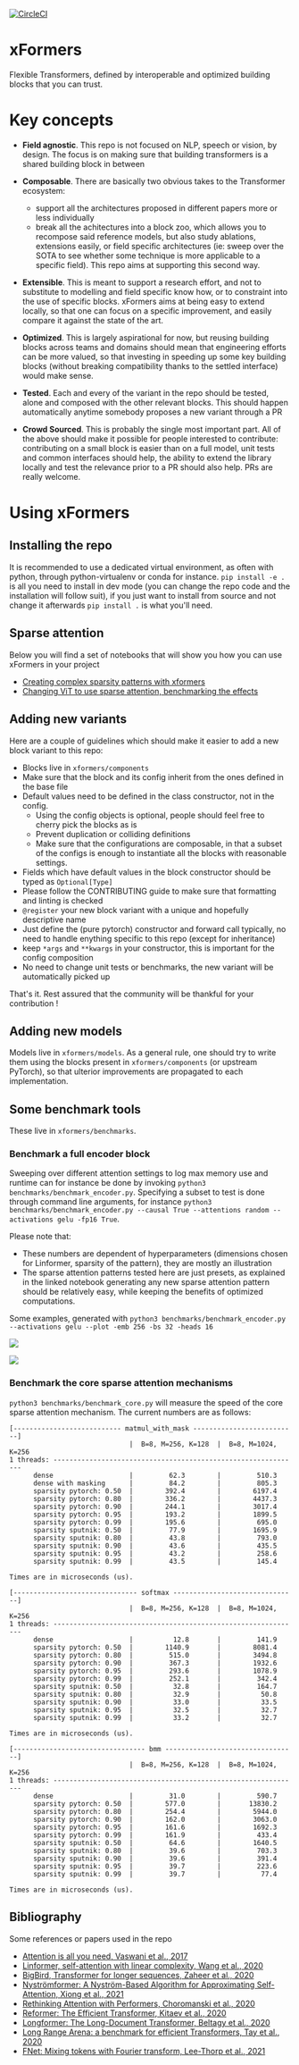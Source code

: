 [![CircleCI](https://circleci.com/gh/fairinternal/xformers.svg?style=shield)](https://app.circleci.com/pipelines/github/fairinternal/xformers/)

# xFormers
Flexible Transformers, defined by interoperable and optimized building blocks that you can trust.

# Key concepts
- **Field agnostic**. This repo is not focused on NLP, speech or vision, by design. The focus is on making sure that building transformers is a shared building block in between
- **Composable**. There are basically two obvious takes to the Transformer ecosystem:
  - support all the architectures proposed in different papers more or less individually
  - break all the achitectures into a block zoo, which allows you to recompose said reference models, but also study ablations, extensions easily, or field specific architectures (ie: sweep over the SOTA to see whether some technique is more applicable to a specific field).
    This repo aims at supporting this second way.

- **Extensible**. This is meant to support a research effort, and not to substitute to modelling and field specific know how, or to constraint into the use of specific blocks.
  xFormers aims at being easy to extend locally, so that one can focus on a specific improvement, and easily compare it against the state of the art.

- **Optimized**. This is largely aspirational for now, but reusing building blocks across teams and domains should mean that engineering efforts can be more valued, so that investing in speeding up some key building blocks (without breaking compatibility thanks to the settled interface) would make sense.

- **Tested**. Each and every of the variant in the repo should be tested, alone and composed with the other relevant blocks. This should happen automatically anytime somebody proposes a new variant through a PR

- **Crowd Sourced**. This is probably the single most important part. All of the above should make it possible for people interested to contribute: contributing on a small block is easier than on a full model, unit tests and common interfaces should help, the ability to extend the library locally and test the relevance prior to a PR should also help. PRs are really welcome.

# Using xFormers
## Installing the repo
It is recommended to use a dedicated virtual environment, as often with python, through python-virtualenv or conda for instance.
`pip install -e .` is all you need to install in dev mode (you can change the repo code and the installation will follow suit), if you just want to install from source and not change it afterwards `pip install .` is what you'll need.

## Sparse attention
Below you will find a set of notebooks that will show you how you can use xFormers in your project
- [Creating complex sparsity patterns with xformers](docs/source/2d_attention_patterns.ipynb)
- [Changing ViT to use sparse attention, benchmarking the effects](docs/source/vision_transformers.ipynb)


## Adding new variants
Here are a couple of guidelines which should make it easier to add a new block variant to this repo:
* Blocks live in `xformers/components`
* Make sure that the block and its config inherit from the ones defined in the base file
* Default values need to be defined in the class constructor, not in the config.
  * Using the config objects is optional, people should feel free to cherry pick the blocks as is
  * Prevent duplication or colliding definitions
  * Make sure that the configurations are composable, in that a subset of the configs is enough to instantiate all the blocks with reasonable settings.
* Fields which have default values in the block constructor should be typed as `Optional[Type]`
* Please follow the CONTRIBUTING guide to make sure that formatting and linting is checked
* `@register` your new block variant with a unique and hopefully descriptive name
* Just define the (pure pytorch) constructor and forward call typically, no need to handle enything specific to this repo (except for inheritance)
* keep `*args` and `**kwargs` in your constructor, this is important for the config composition
* No need to change unit tests or benchmarks, the new variant will be automatically picked up

That's it. Rest assured that the community will be thankful for your contribution !


## Adding new models
Models live in `xformers/models`. As a general rule, one should try to write them using the blocks present in `xformers/components` (or upstream PyTorch), so that ulterior improvements are propagated to each implementation.

## Some benchmark tools
These live in `xformers/benchmarks`.

### Benchmark a full encoder block
Sweeping over different attention settings to log max memory use and runtime can for instance be done by invoking
`python3 benchmarks/benchmark_encoder.py`. Specifying a subset to test is done through command line arguments, for instance `python3 benchmarks/benchmark_encoder.py --causal True --attentions random --activations gelu -fp16 True`.

Please note that:
- These numbers are dependent of hyperparameters (dimensions chosen for Linformer, sparsity of the pattern), they are mostly an illustration
- The sparse attention patterns tested here are just presets, as explained in the linked notebook generating any new sparse attention pattern should be relatively easy, while keeping the benefits of optimized computations.

Some examples, generated with `python3 benchmarks/benchmark_encoder.py --activations gelu --plot -emb 256 -bs 32 -heads 16`

![](docs/plots/memory_vs_attention.png)

![](docs/plots/runtime_vs_attention.png)

### Benchmark the core sparse attention mechanisms
`python3 benchmarks/benchmark_core.py` will measure the speed of the core sparse attention mechanism. The current numbers are as follows:

```
[--------------------------- matmul_with_mask --------------------------]
                              |  B=8, M=256, K=128  |  B=8, M=1024, K=256
1 threads: --------------------------------------------------------------
      dense                   |         62.3        |         510.3
      dense with masking      |         84.2        |         805.3
      sparsity pytorch: 0.50  |        392.4        |        6197.4
      sparsity pytorch: 0.80  |        336.2        |        4437.3
      sparsity pytorch: 0.90  |        244.1        |        3017.4
      sparsity pytorch: 0.95  |        193.2        |        1899.5
      sparsity pytorch: 0.99  |        195.6        |         695.0
      sparsity sputnik: 0.50  |         77.9        |        1695.9
      sparsity sputnik: 0.80  |         43.8        |         793.0
      sparsity sputnik: 0.90  |         43.6        |         435.5
      sparsity sputnik: 0.95  |         43.2        |         258.6
      sparsity sputnik: 0.99  |         43.5        |         145.4

Times are in microseconds (us).

[------------------------------- softmax -------------------------------]
                              |  B=8, M=256, K=128  |  B=8, M=1024, K=256
1 threads: --------------------------------------------------------------
      dense                   |          12.8       |         141.9
      sparsity pytorch: 0.50  |        1140.9       |        8081.4
      sparsity pytorch: 0.80  |         515.0       |        3494.8
      sparsity pytorch: 0.90  |         367.3       |        1932.6
      sparsity pytorch: 0.95  |         293.6       |        1078.9
      sparsity pytorch: 0.99  |         252.1       |         342.4
      sparsity sputnik: 0.50  |          32.8       |         164.7
      sparsity sputnik: 0.80  |          32.9       |          50.8
      sparsity sputnik: 0.90  |          33.0       |          33.5
      sparsity sputnik: 0.95  |          32.5       |          32.7
      sparsity sputnik: 0.99  |          33.2       |          32.7

Times are in microseconds (us).

[--------------------------------- bmm ---------------------------------]
                              |  B=8, M=256, K=128  |  B=8, M=1024, K=256
1 threads: --------------------------------------------------------------
      dense                   |         31.0        |         590.7
      sparsity pytorch: 0.50  |        577.0        |       13830.2
      sparsity pytorch: 0.80  |        254.4        |        5944.0
      sparsity pytorch: 0.90  |        162.0        |        3063.0
      sparsity pytorch: 0.95  |        161.6        |        1692.3
      sparsity pytorch: 0.99  |        161.9        |         433.4
      sparsity sputnik: 0.50  |         64.6        |        1640.5
      sparsity sputnik: 0.80  |         39.6        |         703.3
      sparsity sputnik: 0.90  |         39.6        |         391.4
      sparsity sputnik: 0.95  |         39.7        |         223.6
      sparsity sputnik: 0.99  |         39.7        |          77.4

Times are in microseconds (us).
```

## Bibliography
Some references or papers used in the repo
- [Attention is all you need, Vaswani et al., 2017](https://papers.nips.cc/paper/2017/file/3f5ee243547dee91fbd053c1c4a845aa-Paper.pdf)
- [Linformer, self-attention with linear complexity, Wang et al., 2020](https://arxiv.org/pdf/2006.04768.pdf)
- [BigBird, Transformer for longer sequences, Zaheer et al., 2020](https://papers.nips.cc/paper/2020/file/c8512d142a2d849725f31a9a7a361ab9-Paper.pdf)
- [Nyströmformer: A Nyström-Based Algorithm for Approximating Self-Attention, Xiong et al., 2021](https://arxiv.org/abs/2102.03902)
- [Rethinking Attention with Performers, Choromanski et al., 2020](https://arxiv.org/abs/2009.14794v1)
- [Reformer: The Efficient Transformer, Kitaev et al., 2020](https://arxiv.org/abs/2001.04451)
- [Longformer: The Long-Document Transformer, Beltagy et al., 2020](https://arxiv.org/pdf/2004.05150.pdf)
- [Long Range Arena: a benchmark for efficient Transformers, Tay et al., 2020](https://arxiv.org/abs/2011.04006)
- [FNet: Mixing tokens with Fourier transform, Lee-Thorp et al., 2021](https://arxiv.org/pdf/2105.03824v1.pdf)
